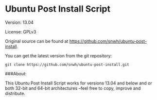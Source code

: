 Ubuntu Post Install Script
==========================

Version: 13.04

License: GPLv3

Original source can be found at https://github.com/snwh/ubuntu-post-install.

You can get the latest version from the git repository:

    git clone https://github.com/snwh/ubuntu-post-install.git

###About:

This Ubuntu Post Install Script works for versions 13.04 and below and or both 32-bit and 64-bit architectures –feel free to copy, improve and distribute.

